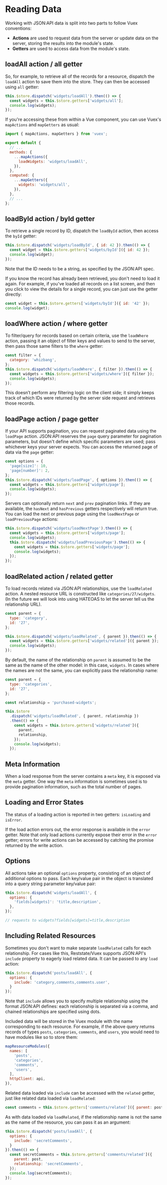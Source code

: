 # Reading Data

Working with JSON:API data is split into two parts to follow Vuex conventions:

- **Actions** are used to request data from the server or update data on the server, storing the results into the module's state.
- **Getters** are used to access data from the module's state.

## loadAll action / all getter

So, for example, to retrieve all of the records for a resource, dispatch the `loadAll` action to save them into the store. They can then be accessed using `all` getter:

```javascript
this.$store.dispatch('widgets/loadAll').then(() => {
  const widgets = this.$store.getters['widgets/all'];
  console.log(widgets);
});
```

If you're accessing these from within a Vue component, you can use Vuex's `mapActions` and `mapGetters` as usual:

```javascript
import { mapActions, mapGetters } from 'vuex';

export default {
  // ...
  methods: {
    ...mapActions({
      loadWidgets: 'widgets/loadAll',
    }),
  },
  computed: {
    ...mapGetters({
      widgets: 'widgets/all',
    }),
  },
  // ...
};
```

## loadById action / byId getter

To retrieve a single record by ID, dispatch the `loadById` action, then access the `byId` getter:

```javascript
this.$store.dispatch('widgets/loadById', { id: 42 }).then(() => {
  const widget = this.$store.getters['widgets/byId']({ id: 42 });
  console.log(widget);
});
```

Note that the ID needs to be a string, as specified by the JSON:API spec.

If you know the record has already been retrieved, you don't need to load it again. For example, if you've loaded all records on a list screen, and then you click to view the details for a single record, you can just use the getter directly:

```javascript
const widget = this.$store.getters['widgets/byId']({ id: '42' });
console.log(widget);
```

## loadWhere action / where getter

To filter/query for records based on certain criteria, use the `loadWhere` action, passing it an object of filter keys and values to send to the server, then pass those same filters to the `where` getter:

```js
const filter = {
  category: 'whizbang',
};
this.$store.dispatch('widgets/loadWhere', { filter }).then(() => {
  const widgets = this.$store.getters['widgets/where']({ filter });
  console.log(widgets);
});
```

This doesn’t perform any filtering logic on the client side; it simply keeps track of which IDs were returned by the server side request and retrieves those records.

## loadPage action / page getter

If your API supports pagination, you can request paginated data using the `loadPage` action. JSON:API reserves the `page` query parameter for pagination parameters, but doesn't define which specific parameters are used; pass whichever keys your server expects. You can access the returned page of data via the `page` getter:

```js
const options = {
  'page[size]': 10,
  'page[number]': 2,
};
this.$store.dispatch('widgets/loadPage', { options }).then(() => {
  const widgets = this.$store.getters['widgets/page'];
  console.log(widgets);
});
```

Servers can optionally return `next` and `prev` pagination links. If they are available, the `hasNext` and `hasPrevious` getters respectively will return true. You can load the next or previous page using the `loadNextPage` or `loadPreviousPage` actions:

```js
this.$store.dispatch('widgets/loadNextPage').then(() => {
  const widgets = this.$store.getters['widgets/page'];
  console.log(widgets);
  this.$store.dispatch('widgets/loadPreviousPage').then(() => {
    const widgets = this.$store.getters['widgets/page'];
    console.log(widgets);
  });
});
```

## loadRelated action / related getter

To load records related via JSON:API relationships, use the `loadRelated` action. A nested resource URL is constructed like `categories/27/widgets`. (In the future we will look into using HATEOAS to let the server tell us the relationship URL).

```javascript
const parent = {
  type: 'category',
  id: '27',
};

this.$store.dispatch('widgets/loadRelated', { parent }).then(() => {
  const widgets = this.$store.getters['widgets/related']({ parent });
  console.log(widgets);
});
```

By default, the name of the relationship on `parent` is assumed to be the same as the name of the other model: in this case, `widgets`. In cases where the names are not the same, you can explicitly pass the relationship name:

```js
const parent = {
  type: 'categories',
  id: '27',
};

const relationship = 'purchased-widgets';

this.$store
  .dispatch('widgets/loadRelated', { parent, relationship })
  .then(() => {
    const widgets = this.$store.getters['widgets/related']({
      parent,
      relationship,
    });
    console.log(widgets);
  });
```

## Meta Information

When a load response from the server contains a `meta` key, it is exposed via the `meta` getter. One way the `meta` information is sometimes used is to provide pagination information, such as the total number of pages.

## Loading and Error States

The status of a loading action is reported in two getters: `isLoading` and `isError`.

If the load action errors out, the error response is available in the `error` getter. Note that only load actions currently expose their error in the `error` getter; errors for write actions can be accessed by catching the promise returned by the write action.

## Options

All actions take an optional `options` property, consisting of an object of additional options to pass. Each key/value pair in the object is translated into a query string parameter key/value pair:

```js
this.$store.dispatch('widgets/loadAll', {
  options: {
    'fields[widgets]': 'title,description',
  },
});

// requests to widgets?fields[widgets]=title,description
```

## Including Related Resources

Sometimes you don't want to make separate `loadRelated` calls for each relationship. For cases like this, Reststate/Vuex supports JSON:API's `include` property to eagerly load related data. It can be passed to any `load` action:

```js
this.$store.dispatch('posts/loadAll', {
  options: {
    include: 'category,comments,comments.user',
  }
});
```

Note that `include` allows you to specify multiple relationship using the format JSON:API defines: each relationship is separated via a comma, and chained relationships are specified using dots.

Included data will be stored in the Vuex module with the name corresponding to each resource. For example, if the above query returns records of types `posts`, `categories`, `comments`, and `users`, you would need to have modules like so to store them:

```js
mapResourceModules({
  names: [
    'posts',
    'categories',
    'comments',
    'users',
  ],
  httpClient: api,
}),
```

Related data loaded via `include` can be accessed with the `related` getter, just like related data loaded via `loadRelated`:

```js
const comments = this.$store.getters['comments/related']({ parent: post });
```

As with data loaded via `loadRelated`, if the relationship name is not the same as the name of the resource, you can pass it as an argument:

```js
this.$store.dispatch('posts/loadAll', {
  options: {
    include: 'secretComments',
  }
}).then(() => {
  const secretComments = this.$store.getters['comments/related']({
    parent: post,
    relationship: 'secretComments',
  });
  console.log(secretComments);
});
```

